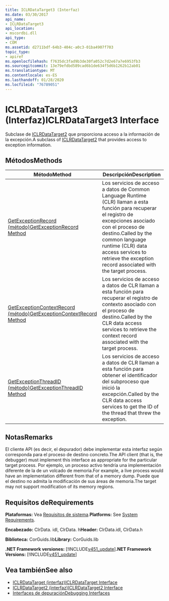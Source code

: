 ```yaml
---
title: ICLRDataTarget3 (Interfaz)
ms.date: 03/30/2017
api_name:
- ICLRDataTarget3
api_location:
- mscordbi.dll
api_type:
- COM
ms.assetid: d2711bdf-64b3-404c-a0c3-01ba4907f703
topic_type:
- apiref
ms.openlocfilehash: f7635dc3fad9b3de30fa052c7d2e67a7e6953fb3
ms.sourcegitcommit: 13e79efdbd589cad6b1de634f5d6b1262b12ab01
ms.translationtype: MT
ms.contentlocale: es-ES
ms.lasthandoff: 01/28/2020
ms.locfileid: "76789051"
---
```

# <a name="iclrdatatarget3-interface"></a><span data-ttu-id="02fb6-102">ICLRDataTarget3 (Interfaz)</span><span class="sxs-lookup"><span data-stu-id="02fb6-102">ICLRDataTarget3 Interface</span></span>
<span data-ttu-id="02fb6-103">Subclase de [ICLRDataTarget2](iclrdatatarget2-interface.md) que proporciona acceso a la información de la excepción.</span><span class="sxs-lookup"><span data-stu-id="02fb6-103">A subclass of [ICLRDataTarget2](iclrdatatarget2-interface.md) that provides access to exception information.</span></span>  
  
## <a name="methods"></a><span data-ttu-id="02fb6-104">Métodos</span><span class="sxs-lookup"><span data-stu-id="02fb6-104">Methods</span></span>  
  
|<span data-ttu-id="02fb6-105">Método</span><span class="sxs-lookup"><span data-stu-id="02fb6-105">Method</span></span>|<span data-ttu-id="02fb6-106">Descripción</span><span class="sxs-lookup"><span data-stu-id="02fb6-106">Description</span></span>|  
|------------|-----------------|  
|[<span data-ttu-id="02fb6-107">GetExceptionRecord (método)</span><span class="sxs-lookup"><span data-stu-id="02fb6-107">GetExceptionRecord Method</span></span>](iclrdatatarget3-getexceptionrecord-method.md)|<span data-ttu-id="02fb6-108">Los servicios de acceso a datos de Common Language Runtime (CLR) llaman a esta función para recuperar el registro de excepciones asociado con el proceso de destino.</span><span class="sxs-lookup"><span data-stu-id="02fb6-108">Called by the common language runtime (CLR) data access services to retrieve the exception record associated with the target process.</span></span>|  
|[<span data-ttu-id="02fb6-109">GetExceptionContextRecord (método)</span><span class="sxs-lookup"><span data-stu-id="02fb6-109">GetExceptionContextRecord Method</span></span>](iclrdatatarget3-getexceptioncontextrecord-method.md)|<span data-ttu-id="02fb6-110">Los servicios de acceso a datos de CLR llaman a esta función para recuperar el registro de contexto asociado con el proceso de destino.</span><span class="sxs-lookup"><span data-stu-id="02fb6-110">Called by the CLR data access services to retrieve the context record associated with the target process.</span></span>|  
|[<span data-ttu-id="02fb6-111">GetExceptionThreadID (método)</span><span class="sxs-lookup"><span data-stu-id="02fb6-111">GetExceptionThreadID Method</span></span>](iclrdatatarget3-getexceptionthreadid-method.md)|<span data-ttu-id="02fb6-112">Los servicios de acceso a datos de CLR llaman a esta función para obtener el identificador del subproceso que inició la excepción.</span><span class="sxs-lookup"><span data-stu-id="02fb6-112">Called by the CLR data access services to get the ID of the thread that threw the exception.</span></span>|  
  
## <a name="remarks"></a><span data-ttu-id="02fb6-113">Notas</span><span class="sxs-lookup"><span data-stu-id="02fb6-113">Remarks</span></span>  
 <span data-ttu-id="02fb6-114">El cliente API (es decir, el depurador) debe implementar esta interfaz según corresponda para el proceso de destino concreto.</span><span class="sxs-lookup"><span data-stu-id="02fb6-114">The API client (that is, the debugger) must implement this interface as appropriate for the particular target process.</span></span> <span data-ttu-id="02fb6-115">Por ejemplo, un proceso activo tendría una implementación diferente de la de un volcado de memoria.</span><span class="sxs-lookup"><span data-stu-id="02fb6-115">For example, a live process would have an implementation different from that of a memory dump.</span></span> <span data-ttu-id="02fb6-116">Puede que el destino no admita la modificación de sus áreas de memoria.</span><span class="sxs-lookup"><span data-stu-id="02fb6-116">The target may not support modification of its memory regions.</span></span>  
  
## <a name="requirements"></a><span data-ttu-id="02fb6-117">Requisitos de</span><span class="sxs-lookup"><span data-stu-id="02fb6-117">Requirements</span></span>  
 <span data-ttu-id="02fb6-118">**Plataformas:** Vea [Requisitos de sistema](../../../../docs/framework/get-started/system-requirements.md).</span><span class="sxs-lookup"><span data-stu-id="02fb6-118">**Platforms:** See [System Requirements](../../../../docs/framework/get-started/system-requirements.md).</span></span>  
  
 <span data-ttu-id="02fb6-119">**Encabezado:** ClrData. idl, ClrData. h</span><span class="sxs-lookup"><span data-stu-id="02fb6-119">**Header:** ClrData.idl, ClrData.h</span></span>  
  
 <span data-ttu-id="02fb6-120">**Biblioteca:** CorGuids.lib</span><span class="sxs-lookup"><span data-stu-id="02fb6-120">**Library:** CorGuids.lib</span></span>  
  
 <span data-ttu-id="02fb6-121">**.NET Framework versiones:** [!INCLUDE[v451_update](../../../../includes/net-current-v451-nov-plus.md)]</span><span class="sxs-lookup"><span data-stu-id="02fb6-121">**.NET Framework Versions:** [!INCLUDE[v451_update](../../../../includes/net-current-v451-nov-plus.md)]</span></span>  
  
## <a name="see-also"></a><span data-ttu-id="02fb6-122">Vea también</span><span class="sxs-lookup"><span data-stu-id="02fb6-122">See also</span></span>

- [<span data-ttu-id="02fb6-123">ICLRDataTarget (interfaz)</span><span class="sxs-lookup"><span data-stu-id="02fb6-123">ICLRDataTarget Interface</span></span>](iclrdatatarget-interface.md)
- [<span data-ttu-id="02fb6-124">ICLRDataTarget2 (interfaz)</span><span class="sxs-lookup"><span data-stu-id="02fb6-124">ICLRDataTarget2 Interface</span></span>](iclrdatatarget2-interface.md)
- [<span data-ttu-id="02fb6-125">Interfaces de depuración</span><span class="sxs-lookup"><span data-stu-id="02fb6-125">Debugging Interfaces</span></span>](debugging-interfaces.md)
